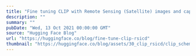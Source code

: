 ```yaml
---
title: "Fine tuning CLIP with Remote Sensing (Satellite) images and captions"
description: ""
summary: ""
pubDate: "Wed, 13 Oct 2021 00:00:00 GMT"
source: "Hugging Face Blog"
url: "https://huggingface.co/blog/fine-tune-clip-rsicd"
thumbnail: "https://huggingface.co/blog/assets/30_clip_rsicd/clip_schematic.png"
---
```


